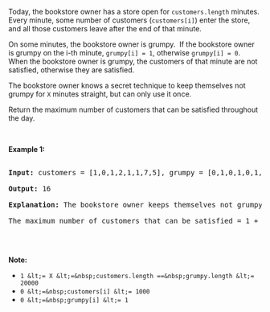 Today, the bookstore owner has a store open for `` customers.length `` minutes.&nbsp; Every minute, some number of customers (`` customers[i] ``) enter the store, and all those customers leave after the end of that minute.

On some minutes, the bookstore owner is grumpy.&nbsp; If the bookstore owner is grumpy on the i-th minute, `` grumpy[i] = 1 ``, otherwise `` grumpy[i] = 0 ``.&nbsp; When the bookstore owner is grumpy, the customers of that minute are not satisfied, otherwise they are satisfied.

The bookstore owner knows a secret technique to keep themselves&nbsp;not grumpy for `` X ``&nbsp;minutes straight, but can only use it once.

Return the maximum number of customers that can be satisfied throughout the day.

&nbsp;

__Example 1:__

<pre>
<strong>Input: </strong>customers = [1,0,1,2,1,1,7,5], grumpy = [0,1,0,1,0,1,0,1], X = 3
<strong>Output: </strong>16
<strong>Explanation:</strong>&nbsp;The bookstore owner keeps themselves&nbsp;not grumpy for the last 3 minutes. 
The maximum number of customers that can be satisfied = 1 + 1 + 1 + 1 + 7 + 5 = 16.
</pre>

&nbsp;

__Note:__

*   `` 1 &lt;= X &lt;=&nbsp;customers.length ==&nbsp;grumpy.length &lt;= 20000 ``
*   `` 0 &lt;=&nbsp;customers[i] &lt;= 1000 ``
*   `` 0 &lt;=&nbsp;grumpy[i] &lt;= 1 ``